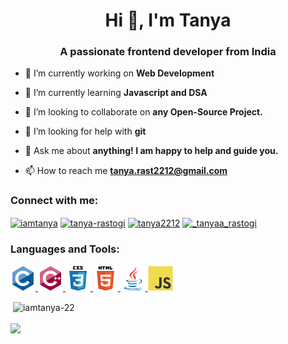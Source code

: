 <h1 align="center">Hi 👋, I'm Tanya</h1>
<h3 align="center">A passionate frontend developer from India</h3>

- 🔭 I’m currently working on **Web Development**

- 🌱 I’m currently learning **Javascript and DSA**

- 👯 I’m looking to collaborate on **any Open-Source Project.**

- 🤝 I’m looking for help with **git**

- 💬 Ask me about **anything! I am happy to help and guide you.**

- 📫 How to reach me **tanya.rast2212@gmail.com**

<h3 align="left">Connect with me:</h3>
<p align="left">
<a href="https://dev.to/iamtanya" target="blank"><img align="center" src="https://cdn.jsdelivr.net/npm/simple-icons@3.0.1/icons/dev-dot-to.svg" alt="iamtanya" height="30" width="40" /></a>
<a href="https://linkedin.com/in/tanya-rastogi" target="blank"><img align="center" src="https://raw.githubusercontent.com/rahuldkjain/github-profile-readme-generator/master/src/images/icons/Social/linked-in-alt.svg" alt="tanya-rastogi" height="30" width="40" /></a>
<a href="https://www.codechef.com/users/tanya2212" target="blank"><img align="center" src="https://cdn.jsdelivr.net/npm/simple-icons@3.1.0/icons/codechef.svg" alt="tanya2212" height="30" width="40" /></a>
<a href="https://www.hackerrank.com/_tanyaa_rastogi" target="blank"><img align="center" src="https://raw.githubusercontent.com/rahuldkjain/github-profile-readme-generator/master/src/images/icons/Social/hackerrank.svg" alt="_tanyaa_rastogi" height="30" width="40" /></a>
</p>

<h3 align="left">Languages and Tools:</h3>
<p align="left"> <a href="https://www.cprogramming.com/" target="_blank"> <img src="https://raw.githubusercontent.com/devicons/devicon/master/icons/c/c-original.svg" alt="c" width="40" height="40"/> </a> <a href="https://www.w3schools.com/cpp/" target="_blank"> <img src="https://raw.githubusercontent.com/devicons/devicon/master/icons/cplusplus/cplusplus-original.svg" alt="cplusplus" width="40" height="40"/> </a> <a href="https://www.w3schools.com/css/" target="_blank"> <img src="https://raw.githubusercontent.com/devicons/devicon/master/icons/css3/css3-original-wordmark.svg" alt="css3" width="40" height="40"/> </a> <a href="https://www.w3.org/html/" target="_blank"> <img src="https://raw.githubusercontent.com/devicons/devicon/master/icons/html5/html5-original-wordmark.svg" alt="html5" width="40" height="40"/> </a> <a href="https://www.java.com" target="_blank"> <img src="https://raw.githubusercontent.com/devicons/devicon/master/icons/java/java-original.svg" alt="java" width="40" height="40"/> </a> <a href="https://developer.mozilla.org/en-US/docs/Web/JavaScript" target="_blank"> <img src="https://raw.githubusercontent.com/devicons/devicon/master/icons/javascript/javascript-original.svg" alt="javascript" width="40" height="40"/> </a> </p>

<p>&nbsp;<img align="center" src="https://github-readme-stats.vercel.app/api?username=iamtanya-22&show_icons=true&locale=en" alt="iamtanya-22" /></p>

<p><img align="center" src="https://github-readme-streak-stats.herokuapp.com/?user=iamtanya-22&"  /></p>

